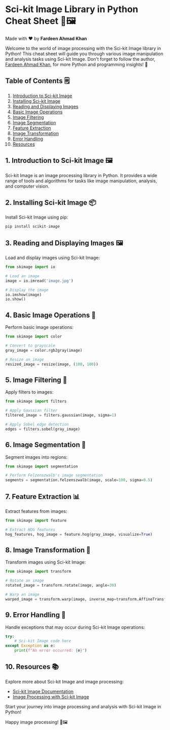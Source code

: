 # Sci-kit Image Library in Python Cheat Sheet 🚀🖼️

Made with :heart: by **Fardeen Ahmad Khan**

Welcome to the world of image processing with the Sci-kit Image library in Python! This cheat sheet will guide you through various image manipulation and analysis tasks using Sci-kit Image. Don't forget to follow the author, [Fardeen Ahmad Khan](https://github.com/I-Fardeen), for more Python and programming insights! 🙌

## Table of Contents 🗒️

1. [Introduction to Sci-kit Image](#introduction-to-sci-kit-image)
2. [Installing Sci-kit Image](#installing-sci-kit-image)
3. [Reading and Displaying Images](#reading-and-displaying-images)
4. [Basic Image Operations](#basic-image-operations)
5. [Image Filtering](#image-filtering)
6. [Image Segmentation](#image-segmentation)
7. [Feature Extraction](#feature-extraction)
8. [Image Transformation](#image-transformation)
9. [Error Handling](#error-handling)
10. [Resources](#resources)

## 1. Introduction to Sci-kit Image 🖼️

Sci-kit Image is an image processing library in Python. It provides a wide range of tools and algorithms for tasks like image manipulation, analysis, and computer vision.

## 2. Installing Sci-kit Image 📦

Install Sci-kit Image using pip:

```python
pip install scikit-image
```

## 3. Reading and Displaying Images 🖼️

Load and display images using Sci-kit Image:

```python
from skimage import io

# Load an image
image = io.imread('image.jpg')

# Display the image
io.imshow(image)
io.show()
```

## 4. Basic Image Operations 🧰

Perform basic image operations:

```python
from skimage import color

# Convert to grayscale
gray_image = color.rgb2gray(image)

# Resize an image
resized_image = resize(image, (100, 100))
```

## 5. Image Filtering 🌟

Apply filters to images:

```python
from skimage import filters

# Apply Gaussian filter
filtered_image = filters.gaussian(image, sigma=1)

# Apply Sobel edge detection
edges = filters.sobel(gray_image)
```

## 6. Image Segmentation 🧩

Segment images into regions:

```python
from skimage import segmentation

# Perform Felzenszwalb's image segmentation
segments = segmentation.felzenszwalb(image, scale=100, sigma=0.5)
```

## 7. Feature Extraction 📊

Extract features from images:

```python
from skimage import feature

# Extract HOG features
hog_features, hog_image = feature.hog(gray_image, visualize=True)
```

## 8. Image Transformation 🔄

Transform images using Sci-kit Image:

```python
from skimage import transform

# Rotate an image
rotated_image = transform.rotate(image, angle=30)

# Warp an image
warped_image = transform.warp(image, inverse_map=transform.AffineTransform(rotation=0.1))
```

## 9. Error Handling 🐞

Handle exceptions that may occur during Sci-kit Image operations:

```python
try:
    # Sci-kit Image code here
except Exception as e:
    print(f"An error occurred: {e}")
```

## 10. Resources 📚

Explore more about Sci-kit Image and image processing:

- [Sci-kit Image Documentation](https://scikit-image.org/docs/stable/index.html)
- [Image Processing with Sci-kit Image](https://towardsdatascience.com/image-processing-with-scikit-image-2-382fb7c7c2d1)

Start your journey into image processing and analysis with Sci-kit Image in Python!

Happy image processing! 🚀🖼️
